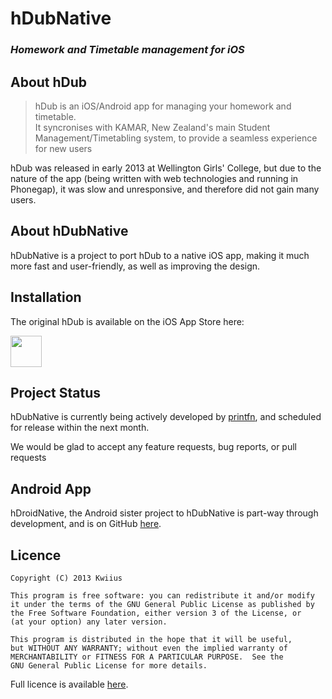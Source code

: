 # hDubNative
### _Homework and Timetable management for iOS_

## About hDub
> hDub is an iOS/Android app for managing your homework and timetable. <br>
> It syncronises with KAMAR, New Zealand's main Student Management/Timetabling system, to provide a seamless experience for new users

hDub was released in early 2013 at Wellington Girls' College, but due to the nature of the app (being written with web technologies and running in Phonegap), it was slow and unresponsive, and therefore did not gain many users.

## About hDubNative
hDubNative is a project to port hDub to a native iOS app, making it much more fast and user-friendly, as well as improving the design.

## Installation
The original hDub is available on the iOS App Store here:

[<img src="http://upload.wikimedia.org/wikipedia/commons/thumb/5/5d/Available_on_the_App_Store_%28black%29.png/320px-Available_on_the_App_Store_%28black%29.png" height="50" />](https://itunes.apple.com/nz/app/hdub-homework-and-timetable/id595072309)

## Project Status
hDubNative is currently being actively developed by [printfn](https://github.com/printfn), and scheduled for release within the next month.

We would be glad to accept any feature requests, bug reports, or pull requests

## Android App
hDroidNative, the Android sister project to hDubNative is part-way through development, and is on GitHub [here](https://github.com/jj56/hDroidNative).

## Licence
    Copyright (C) 2013 Kwiius

    This program is free software: you can redistribute it and/or modify
    it under the terms of the GNU General Public License as published by
    the Free Software Foundation, either version 3 of the License, or
    (at your option) any later version.

    This program is distributed in the hope that it will be useful,
    but WITHOUT ANY WARRANTY; without even the implied warranty of
    MERCHANTABILITY or FITNESS FOR A PARTICULAR PURPOSE.  See the
    GNU General Public License for more details.

Full licence is available [here](http://www.gnu.org/licenses/gpl.html).
